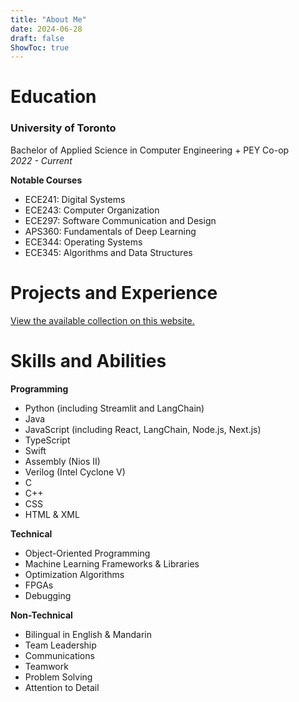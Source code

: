 ```yaml
---
title: "About Me"
date: 2024-06-28
draft: false
ShowToc: true
---
```


# Education
### University of Toronto
Bachelor of Applied Science in Computer Engineering + PEY Co-op\
*2022 - Current*

**Notable Courses**
- ECE241: Digital Systems
- ECE243: Computer Organization
- ECE297: Software Communication and Design
- APS360: Fundamentals of Deep Learning
- ECE344: Operating Systems
- ECE345: Algorithms and Data Structures

# Projects and Experience
[View the available collection on this website.](/projects)

# Skills and Abilities
**Programming**
- Python (including Streamlit and LangChain)
- Java
- JavaScript (including React, LangChain, Node.js, Next.js)
- TypeScript
- Swift
- Assembly (Nios II)
- Verilog (Intel Cyclone V)
- C
- C++
- CSS
- HTML & XML

**Technical**
- Object-Oriented Programming
- Machine Learning Frameworks & Libraries
- Optimization Algorithms
- FPGAs
- Debugging

**Non-Technical**
- Bilingual in English & Mandarin
- Team Leadership
- Communications
- Teamwork
- Problem Solving
- Attention to Detail